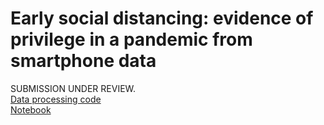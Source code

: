 # Early social distancing: evidence of privilege in a pandemic from smartphone data

SUBMISSION UNDER REVIEW. 
<br>
[Data processing code](https://github.com/opioiddatalab/covid/blob/master/data_formatting.do)<br>
[Notebook](https://github.com/opioiddatalab/covid/blob/master/locationcovid_exploratory.ipynb)


